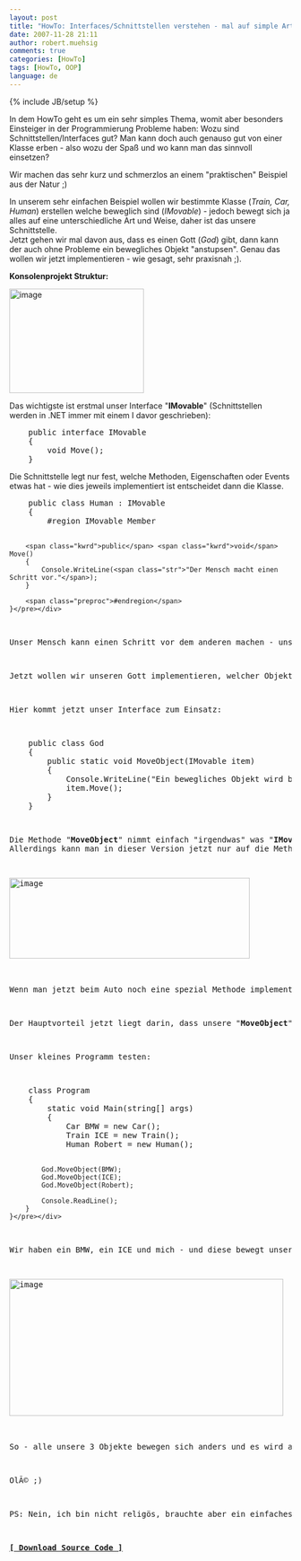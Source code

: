 ```yaml
---
layout: post
title: "HowTo: Interfaces/Schnittstellen verstehen - mal auf simple Art und Weise"
date: 2007-11-28 21:11
author: robert.muehsig
comments: true
categories: [HowTo]
tags: [HowTo, OOP]
language: de
---
```

{% include JB/setup %}
<p>In dem HowTo geht es um ein sehr simples Thema, womit aber besonders Einsteiger in der Programmierung Probleme haben: Wozu sind Schnittstellen/Interfaces gut? Man kann doch auch genauso gut von einer Klasse erben - also wozu der Spaß und wo kann man das sinnvoll einsetzen?</p> <p>Wir machen das sehr kurz und schmerzlos an einem "praktischen" Beispiel aus der Natur ;)</p> <p>In unserem sehr einfachen Beispiel wollen wir bestimmte Klasse (<em>Train, Car, Human</em>) erstellen welche beweglich sind (<em>IMovable</em>) - jedoch bewegt sich ja alles auf eine unterschiedliche Art und Weise, daher ist das unsere Schnittstelle.<br>Jetzt gehen wir mal davon aus, dass es einen Gott (<em>God</em>) gibt, dann kann der&nbsp;auch ohne Probleme&nbsp;ein bewegliches Objekt "anstupsen". Genau das wollen wir jetzt implementieren - wie gesagt, sehr praxisnah ;).&nbsp;</p> <p><strong>Konsolenprojekt Struktur:</strong></p> <p><a href="{{BASE_PATH}}/assets/wp-images/image170.png" atomicselection="true"><img style="border-right: 0px; border-top: 0px; border-left: 0px; border-bottom: 0px" height="186" alt="image" src="{{BASE_PATH}}/assets/wp-images/image-thumb149.png" width="240" border="0"></a> </p> <p>Das wichtigste ist erstmal unser Interface "<strong>IMovable</strong>" (Schnittstellen werden in .NET immer mit einem I davor geschrieben):</p> <div class="CodeFormatContainer"><pre class="csharpcode">    <span class="kwrd">public</span> <span class="kwrd">interface</span> IMovable
    {
        <span class="kwrd">void</span> Move();
    }</pre></div>
<p>Die Schnittstelle legt nur fest, welche Methoden, Eigenschaften oder Events etwas hat - wie dies jeweils implementiert ist entscheidet dann die Klasse.</p>
<div class="CodeFormatContainer"><pre class="csharpcode">    <span class="kwrd">public</span> <span class="kwrd">class</span> Human : IMovable
    {
        <span class="preproc">#region</span> IMovable Member

        <span class="kwrd">public</span> <span class="kwrd">void</span> Move()
        {
            Console.WriteLine(<span class="str">"Der Mensch macht einen Schritt vor."</span>);
        }

        <span class="preproc">#endregion</span>
    }</pre></div>
<p>Unser Mensch kann einen Schritt vor dem anderen machen - unser Zug fährt zum nächsten Bahnhof und unser Auto nur zur nächsten Ampel. In den einzelnen Klassen kann man nun die Methode implementieren wie man mag - wichtig ist nur, dass die Signatur (also Rückgabetyp, Parameter &amp; Name) gleich bleibt.</p>
<p>Jetzt wollen wir unseren Gott implementieren, welcher Objekte "anstupsen" kann. Allerdings wollen wir nicht X Methoden erstellen, die in dieser Form sind "MoveObject(Human human)", weil wir noch nicht genau wissen, was sonst noch für bewegliche Klassen hinzukommen.</p>
<p>Hier kommt jetzt unser Interface zum Einsatz:</p>
<div class="CodeFormatContainer"><pre class="csharpcode">    <span class="kwrd">public</span> <span class="kwrd">class</span> God
    {
        <span class="kwrd">public</span> <span class="kwrd">static</span> <span class="kwrd">void</span> MoveObject(IMovable item)
        {
            Console.WriteLine(<span class="str">"Ein bewegliches Objekt wird bewegt..."</span>);
            item.Move();
        }
    }</pre></div>
<p>Die Methode "<strong>MoveObject</strong>" nimmt einfach "irgendwas" was "<strong>IMovable</strong>" impementiert - egal ob es ein Auto, Zug oder Mensch ist.<br>Allerdings kann man in dieser Version jetzt nur auf die Methoden, Eigenschaften etc. zugreifen, welche in der Schnittstelle definiert sind:</p>
<p><a href="{{BASE_PATH}}/assets/wp-images/image171.png" atomicselection="true"><img style="border-right: 0px; border-top: 0px; border-left: 0px; border-bottom: 0px" height="144" alt="image" src="{{BASE_PATH}}/assets/wp-images/image-thumb150.png" width="429" border="0"></a> </p>
<p>Wenn man jetzt beim Auto noch eine spezial Methode implementiert hat, welche man unbedingt dort aufrufen will, muss man casten und über GetType prüfen, ob das Objekt von Typ "Car" ist - aber das geht zu weit und ist jetzt erstmal kein Thema hier.<br></p>
<p>Der Hauptvorteil jetzt liegt darin, dass unsere "<strong>MoveObject</strong>" Methode keine Ahnung haben braucht, was "<strong>item</strong>" einfach ist - hauptsache es ist beweglich. Was beweglich bei diesem Objekt heisst, ist dieser Methode egal.<br></p>
<p>Unser kleines Programm testen:</p>
<div class="CodeFormatContainer"><pre class="csharpcode">    <span class="kwrd">class</span> Program
    {
        <span class="kwrd">static</span> <span class="kwrd">void</span> Main(<span class="kwrd">string</span>[] args)
        {
            Car BMW = <span class="kwrd">new</span> Car();
            Train ICE = <span class="kwrd">new</span> Train();
            Human Robert = <span class="kwrd">new</span> Human();

            God.MoveObject(BMW);
            God.MoveObject(ICE);
            God.MoveObject(Robert);

            Console.ReadLine();
        }
    }</pre></div>
<p>Wir haben ein BMW, ein ICE und mich - und diese bewegt unser Gott natürlich. Resultat:</p>
<p><a href="{{BASE_PATH}}/assets/wp-images/image172.png" atomicselection="true"><img style="border-right: 0px; border-top: 0px; border-left: 0px; border-bottom: 0px" height="244" alt="image" src="{{BASE_PATH}}/assets/wp-images/image-thumb151.png" width="489" border="0"></a> </p>
<p>So - alle unsere 3 Objekte bewegen sich anders und es wird angezeigt. Jetzt kann man noch weitere Klassen hinzufügen, welche ebenfalls "IMovable" implementieren und wir brauchen die God.MoveObject Methode nicht anpassen.</p>
<p>OlÃ© ;)</p>
<p>PS: Nein, ich bin nicht religös, brauchte aber ein einfaches Beispiel.</p>
<p><strong><a href="{{BASE_PATH}}/assets/files/democode/usinginterfaces/usinginterfaces.zip" target="_blank">[ Download Source Code ]</a></strong></p>
